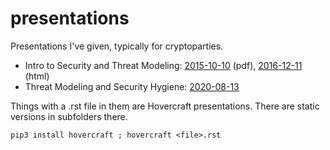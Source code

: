 # presentations
Presentations I've given, typically for cryptoparties.

* Intro to Security and Threat Modeling: [2015-10-10](2015-10-10-security-intro-and-threat-modeling/crytoparty-securityintro-20151010.pdf) (pdf), [2016-12-11](2016-12-11-security-intro-and-threat-modeling/welcome/) (html)
* Threat Modeling and Security Hygiene: [2020-08-13](2020-08-13-threat-modeling/welcome/)

Things with a .rst file in them are Hovercraft presentations. There are static versions in subfolders there.

`pip3 install hovercraft ; hovercraft <file>.rst`
